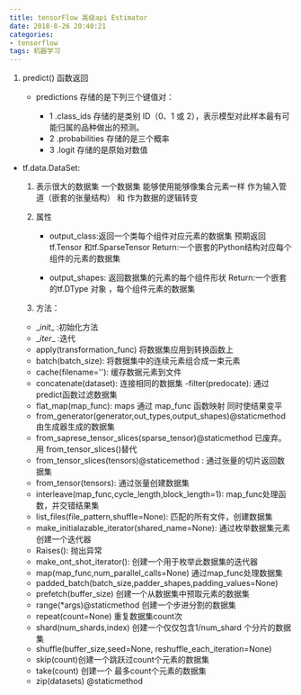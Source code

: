 ```yaml
---
title: tensorFlow 高级api Estimator
date: 2018-8-26 20:40:21
categories: 
- tensorflow
tags: 机器学习
---
```

1. predict() 函数返回
    - predictions 存储的是下列三个键值对：

        - 1 .class_ids 存储的是类别 ID（0、1 或            2），表示模型对此样本最有可能归属的品种做出的预测。
        - 2 .probabilities 存储的是三个概率
        - 3 .logit 存储的是原始对数值
        
- tf.data.DataSet:
    1. 表示很大的数据集
     一个数据集 能够使用能够像集合元素一样 作为输入管道（嵌套的张量结构） 和 作为数据的逻辑转变
    2. 属性
        - output_class:返回一个类每个组件对应元素的数据集 预期返回tf.Tensor 和tf.SparseTensor 
        Return:一个嵌套的Python结构对应每个组件的元素的数据集

        - output_shapes:
         返回数据集的元素的每个组件形状
         Return:一个嵌套的tf.DType 对象 ，每个组件元素的数据集
         
    3. 方法：
    - \__init__ :初始化方法
    - \__iter__ :迭代
    - apply(transformation_func)
     将数据集应用到转换函数上
    - batch(batch_size):
    将数据集中的连续元素组合成一束元素
    - cache(filename=''):
    缓存数据元素到文件
    - concatenate(dataset):
    连接相同的数据集
    -filter(predocate):
    通过predict函数过滤数据集
    - flat_map(map_func):
    maps 通过 map_func 函数映射 同时使结果变平
    - from_generator(generator,out_types,output_shapes)@staticmethod
    由生成器生成的数据集
    - from_saprese_tensor_slices(sparse_tensor)@staticmethod 已废弃。 用 from_tensor_slices()替代
    - from_tensor_slices(tensors)@staticemethod :
    通过张量的切片返回数据集
    - from_tensor(tensors):
    通过张量创建数据集
    - interleave(map_func,cycle_length,block_length=1):
    map_func处理函数，并交错结果集
    - list_files(file_pattern,shuffle=None):
    匹配的所有文件，创建数据集
    - make_initialazable_iterator(shared_name=None):
    通过枚举数据集元素创建一个迭代器
    - Raises():
    抛出异常
    - make_ont_shot_iterator():
    创建一个用于枚举此数据集的迭代器
    - map(map_func,num_parallel_calls=None)
    通过map_func处理数据集
    - padded_batch(batch_size,padder_shapes,padding_values=None)
    - prefetch(buffer_size)
    创建一个从数据集中预取元素的数据集
    - range(*args)@staticmethod
    创建一个步进分割的数据集
    - repeat(count=None) 重复数据集count次
    - shard(num_shards,index) 创建一个仅仅包含1/num_shard 个分片的数据集
    - shuffle(buffer_size,seed=None, reshuffle_each_iteration=None)
    - skip(count)创建一个跳跃过count个元素的数据集 
    - take(count) 创建一个 最多count个元素的数据集
    - zip(datasets) @staticmethod 
    
